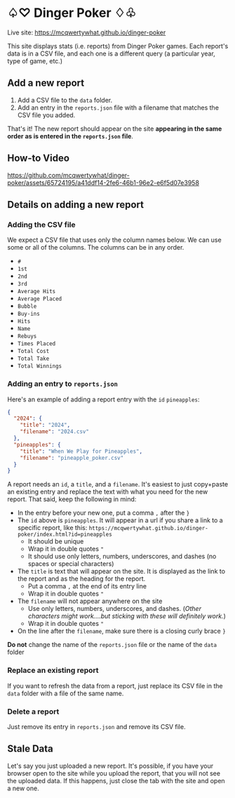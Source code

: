 # ♤♡ Dinger Poker ♢♧

Live site: <a href="https://mcqwertywhat.github.io/dinger-poker" target="_blank" rel="noopener noreferrer">https://mcqwertywhat.github.io/dinger-poker</a>

This site displays stats (i.e. reports) from Dinger Poker games. Each report's data is in a CSV file, and each one is a different query (a particular year, type of game, etc.)

## Add a new report

1. Add a CSV file to the `data` folder.
2. Add an entry in the `reports.json` file with a filename that matches the CSV file you added.

That's it! The new report should appear on the site **appearing in the same order as is entered in the `reports.json` file**.

## How-to Video

https://github.com/mcqwertywhat/dinger-poker/assets/65724195/a41ddf14-2fe6-46b1-96e2-e6f5d07e3958

## Details on adding a new report

### Adding the CSV file

We expect a CSV file that uses only the column names below. We can use some or all of the columns. The columns can be in any order.

- `#`
- `1st`
- `2nd`
- `3rd`
- `Average Hits`
- `Average Placed`
- `Bubble`
- `Buy-ins`
- `Hits`
- `Name`
- `Rebuys`
- `Times Placed`
- `Total Cost`
- `Total Take`
- `Total Winnings`

### Adding an entry to `reports.json`

Here's an example of adding a report entry with the `id` `pineapples`:

```json
{
  "2024": {
    "title": "2024",
    "filename": "2024.csv"
  },
  "pineapples": {
    "title": "When We Play for Pineapples",
    "filename": "pineapple_poker.csv"
  }
}
```

A report needs an `id`, a `title`, and a `filename`. It's easiest to just copy+paste an existing entry and replace the text with what you need for the new report. That said, keep the following in mind:

- In the entry before your new one, put a comma `,` after the `}`
- The `id` above is `pineapples`. It will appear in a url if you share a link to a specific report, like this: `https://mcqwertywhat.github.io/dinger-poker/index.html?id=pineapples`
  - It should be unique 
  - Wrap it in double quotes `"`
  - It should use only letters, numbers, underscores, and dashes (no spaces or special characters)
- The `title` is text that will appear on the site. It is displayed as the link to the report and as the heading for the report.
  - Put a comma `,` at the end of its entry line
  - Wrap it in double quotes `"`
- The `filename` will not appear anywhere on the site
  - Use only letters, numbers, underscores, and dashes. (_Other characters might work....but sticking with these will definitely work._)
  - Wrap it in double quotes `"`
- On the line after the `filename`, make sure there is a closing curly brace `}`

**Do not** change the name of the `reports.json` file or the name of the `data` folder

### Replace an existing report

If you want to refresh the data from a report, just replace its CSV file in the `data` folder with a file of the same name.

### Delete a report

Just remove its entry in `reports.json` and remove its CSV file.

## Stale Data

Let's say you just uploaded a new report. It's possible, if you have your browser open to the site while you upload the report, that you will not see the uploaded data. If this happens, just close the tab with the site and open a new one. 
